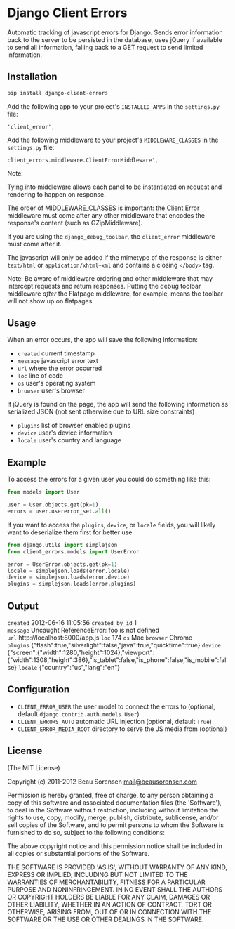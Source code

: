# Django Client Errors

Automatic tracking of javascript errors for Django. Sends error information back to the 
server to be persisted in the database, uses jQuery if available to send all information, 
falling back to a GET request to send limited information.


## Installation

```bash
pip install django-client-errors
````

Add the following app to your project's `INSTALLED_APPS` in the `settings.py` file:

````
'client_error',
````

Add the following middleware to your project's `MIDDLEWARE_CLASSES` in the `settings.py` file:

````
client_errors.middleware.ClientErrorMiddleware',
````

Note:

Tying into middleware allows each panel to be instantiated on request and
rendering to happen on response.

The order of MIDDLEWARE_CLASSES is important: the Client Error middleware
must come after any other middleware that encodes the response's content
(such as GZipMiddleware).

If you are using the `django_debug_toolbar`, the `client_error` middleware must
come after it.

The javascript will only be added if the mimetype of the
response is either `text/html` or `application/xhtml+xml` and contains a
closing `</body>` tag.

Note: Be aware of middleware ordering and other middleware that may
intercept requests and return responses.  Putting the debug toolbar
middleware *after* the Flatpage middleware, for example, means the
toolbar will not show up on flatpages.


## Usage

When an error occurs, the app will save the following information:

* `created` current timestamp
* `message` javascript error text
* `url` where the error occurred
* `loc` line of code
* `os` user's operating system
* `browser` user's browser

If jQuery is found on the page, the app will send the following information as 
serialized JSON (not sent otherwise due to URL size constraints)

* `plugins` list of browser enabled plugins
* `device` user's device information
* `locale` user's country and language


## Example

To access the errors for a given user you could do something like this:

```python
from models import User

user = User.objects.get(pk=1)
errors = user.usererror_set.all()
````

If you want to access the `plugins`, `device`, or `locale` fields, you will likely
want to deserialize them first for better use.

```python
from django.utils import simplejson
from client_errors.models import UserError

error = UserError.objects.get(pk=1)
locale = simplejson.loads(error.locale)
device = simplejson.loads(error.device)
plugins = simplejson.loads(error.plugins)
````


## Output

`created` 2012-06-16 11:05:56
`created_by_id` 1   
`message` Uncaught ReferenceError: foo is not defined    
`url` http://localhost:8000/app.js
`loc` 174 
`os` Mac 
`browser` Chrome  
`plugins` {"flash":true,"silverlight":false,"java":true,"quicktime":true}
`device` {"screen":{"width":1280,"height":1024},"viewport":{"width":1308,"height":386},"is_tablet":false,"is_phone":false,"is_mobile":false}
`locale` {"country":"us","lang":"en"}


## Configuration

* `CLIENT_ERROR_USER` the user model to connect the errors to (optional, default `django.contrib.auth.models.User`)
* `CLIENT_ERRORS_AUTO` automatic URL injection (optional, default `True`)
* `CLIENT_ERROR_MEDIA_ROOT` directory to serve the JS media from (optional)


## License

(The MIT License)

Copyright (c) 2011-2012 Beau Sorensen <mail@beausorensen.com>

Permission is hereby granted, free of charge, to any person obtaining
a copy of this software and associated documentation files (the
'Software'), to deal in the Software without restriction, including
without limitation the rights to use, copy, modify, merge, publish,
distribute, sublicense, and/or sell copies of the Software, and to
permit persons to whom the Software is furnished to do so, subject to
the following conditions:

The above copyright notice and this permission notice shall be
included in all copies or substantial portions of the Software.

THE SOFTWARE IS PROVIDED 'AS IS', WITHOUT WARRANTY OF ANY KIND,
EXPRESS OR IMPLIED, INCLUDING BUT NOT LIMITED TO THE WARRANTIES OF
MERCHANTABILITY, FITNESS FOR A PARTICULAR PURPOSE AND NONINFRINGEMENT.
IN NO EVENT SHALL THE AUTHORS OR COPYRIGHT HOLDERS BE LIABLE FOR ANY
CLAIM, DAMAGES OR OTHER LIABILITY, WHETHER IN AN ACTION OF CONTRACT,
TORT OR OTHERWISE, ARISING FROM, OUT OF OR IN CONNECTION WITH THE
SOFTWARE OR THE USE OR OTHER DEALINGS IN THE SOFTWARE.
